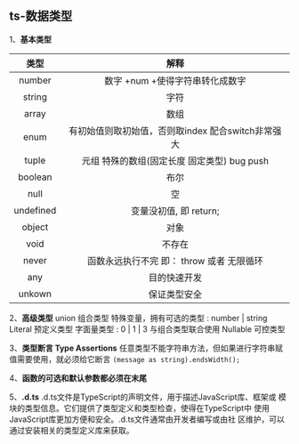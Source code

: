#

## ts-数据类型

1、**基本类型**

| 类型 | 解释 |  
| :--: | :--: |  
| number | 数字 +num +使得字符串转化成数字 |  
| string | 字符 |  
| array | 数组 |  
| enum | 有初始值则取初始值，否则取index 配合switch非常强大 |  
| tuple | 元组 特殊的数组(固定长度 固定类型) bug push |  
| boolean | 布尔 |  
| null | 空 |  
| undefined | 变量没初值, 即 return; |  
| object | 对象 |  
| void | 不存在 |  
| never | 函数永远执行不完 即： throw 或者 无限循环 |  
| any | 目的快速开发 |  
| unkown | 保证类型安全 |

2、**高级类型**
  union 组合类型  特殊变量，拥有可选的类型 : number | string
  Literal 预定义类型  字面量类型 : 0 | 1 | 3 与组合类型联合使用
  Nullable 可控类型

3、**类型断言 Type Assertions**
  任意类型不能字符串方法，但如果进行字符串赋值需要使用，就必须给它断言
  `(message as string).endsWidth();`

4、**函数的可选和默认参数都必须在末尾**
  
5、**.d.ts**
  .d.ts文件是TypeScript的声明文件，用于描述JavaScript库、框架或
  模块的类型信息。它们提供了类型定义和类型检查，使得在TypeScript中
  使用JavaScript库更加方便和安全。.d.ts文件通常由开发者编写或由社
  区维护，可以通过安装相关的类型定义库来获取。
